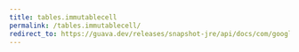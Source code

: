 ```yaml
---
title: tables.immutablecell
permalink: /tables.immutablecell/
redirect_to: https://guava.dev/releases/snapshot-jre/api/docs/com/google/common/collect/Tables.html#immutableCell-R-C-V-
---
```

